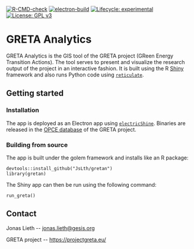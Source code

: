 <!-- badges: start -->

[![R-CMD-check](https://github.com/JsLth/greta-gis-tool/actions/workflows/R-CMD-check.yaml/badge.svg)](https://github.com/JsLth/greta-gis-tool/actions/workflows/R-CMD-check.yaml) [![electron-build](https://github.com/JsLth/greta-gis-tool/actions/workflows/electron-build.yaml/badge.svg)](https://github.com/JsLth/greta-gis-tool/actions/workflows/electron-build.yaml) [![Lifecycle: experimental](https://img.shields.io/badge/lifecycle-experimental-orange.svg)](https://lifecycle.r-lib.org/articles/stages.html#experimental) [![License: GPL v3](https://img.shields.io/badge/License-GPLv3-blue.svg)](https://www.gnu.org/licenses/gpl-3.0)

<!-- badges: end -->

# GRETA Analytics

GRETA Analytics is the GIS tool of the GRETA project (GReen Energy Transition Actions). The tool serves to present and visualize the research output of the project in an interactive fashion. It is built using the R [Shiny](https://github.com/rstudio/shiny) framework and also runs Python code using [`reticulate`](https://rstudio.github.io/reticulate/).

## Getting started

### Installation

The app is deployed as an Electron app using [`electricShine`](https://github.com/chasemc/electricShine). Binaries are released in the [OPCE database](https://zenodo.org/communities/greta/) of the GRETA project.

### Building from source

The app is built under the golem framework and installs like an R package:

```         
devtools::install_github("JsLth/gretan")
library(gretan)
```

The Shiny app can then be run using the following command:

```         
run_greta()
```

## Contact

Jonas Lieth -- [jonas.lieth@gesis.org](mailto:jonas.lieth@gesis.org)

GRETA project -- <https://projectgreta.eu/>
